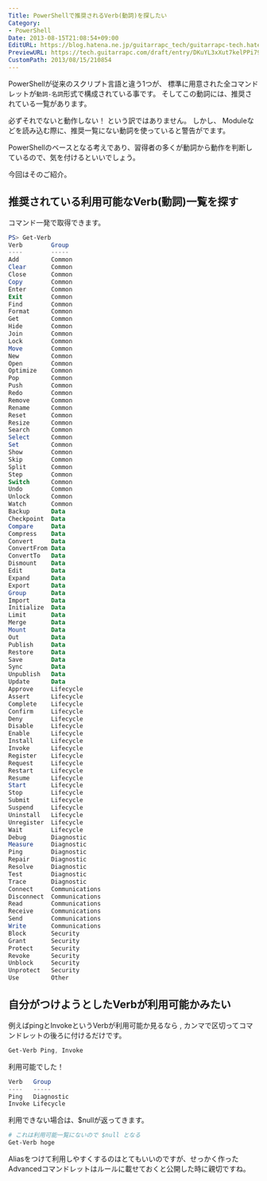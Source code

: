 ```yaml
---
Title: PowerShellで推奨されるVerb(動詞)を探したい
Category:
- PowerShell
Date: 2013-08-15T21:08:54+09:00
EditURL: https://blog.hatena.ne.jp/guitarrapc_tech/guitarrapc-tech.hatenablog.com/atom/entry/6802418398340959973
PreviewURL: https://tech.guitarrapc.com/draft/entry/DKuYL3xXut7kelPPi7903ck-zeU
CustomPath: 2013/08/15/210854
---
```


<!--
Date: 2013-08-15T21:08:54+09:00
URL: https://tech.guitarrapc.com/entry/2013/08/15/210854
-->

PowerShellが従来のスクリプト言語と違う1つが、 標準に用意された全コマンドレットが`動詞-名詞`形式で構成されている事です。
そしてこの動詞には、推奨されている一覧があります。

必ずそれでないと動作しない！ という訳ではありません。
しかし、 Moduleなどを読み込む際に、推奨一覧にない動詞を使っていると警告がでます。

PowerShellのベースとなる考えであり、習得者の多くが動詞から動作を判断しているので、気を付けるといいでしょう。

今回はそのご紹介。

## 推奨されている利用可能なVerb(動詞)一覧を探す

コマンド一発で取得できます。

```ps1
PS> Get-Verb
Verb        Group
----        -----
Add         Common
Clear       Common
Close       Common
Copy        Common
Enter       Common
Exit        Common
Find        Common
Format      Common
Get         Common
Hide        Common
Join        Common
Lock        Common
Move        Common
New         Common
Open        Common
Optimize    Common
Pop         Common
Push        Common
Redo        Common
Remove      Common
Rename      Common
Reset       Common
Resize      Common
Search      Common
Select      Common
Set         Common
Show        Common
Skip        Common
Split       Common
Step        Common
Switch      Common
Undo        Common
Unlock      Common
Watch       Common
Backup      Data
Checkpoint  Data
Compare     Data
Compress    Data
Convert     Data
ConvertFrom Data
ConvertTo   Data
Dismount    Data
Edit        Data
Expand      Data
Export      Data
Group       Data
Import      Data
Initialize  Data
Limit       Data
Merge       Data
Mount       Data
Out         Data
Publish     Data
Restore     Data
Save        Data
Sync        Data
Unpublish   Data
Update      Data
Approve     Lifecycle
Assert      Lifecycle
Complete    Lifecycle
Confirm     Lifecycle
Deny        Lifecycle
Disable     Lifecycle
Enable      Lifecycle
Install     Lifecycle
Invoke      Lifecycle
Register    Lifecycle
Request     Lifecycle
Restart     Lifecycle
Resume      Lifecycle
Start       Lifecycle
Stop        Lifecycle
Submit      Lifecycle
Suspend     Lifecycle
Uninstall   Lifecycle
Unregister  Lifecycle
Wait        Lifecycle
Debug       Diagnostic
Measure     Diagnostic
Ping        Diagnostic
Repair      Diagnostic
Resolve     Diagnostic
Test        Diagnostic
Trace       Diagnostic
Connect     Communications
Disconnect  Communications
Read        Communications
Receive     Communications
Send        Communications
Write       Communications
Block       Security
Grant       Security
Protect     Security
Revoke      Security
Unblock     Security
Unprotect   Security
Use         Other
```


## 自分がつけようとしたVerbが利用可能かみたい

例えばpingとInvokeというVerbが利用可能か見るなら , カンマで区切ってコマンドレットの後ろに付けるだけです。

```ps1
Get-Verb Ping, Invoke
```


利用可能でした！

```ps1
Verb   Group
----   -----
Ping   Diagnostic
Invoke Lifecycle
```


利用できない場合は、$nullが返ってきます。

```ps1
# これは利用可能一覧にないので $null となる
Get-Verb hoge
```

Aliasをつけて利用しやすくするのはとてもいいのですが、せっかく作ったAdvancedコマンドレットはルールに載せておくと公開した時に親切ですね。
